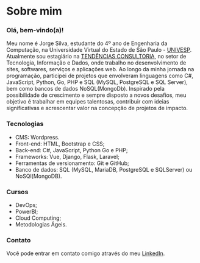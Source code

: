 # Sobre mim

### Olá, bem-vindo(a)!

Meu nome é Jorge Silva, estudante do 4º ano de Engenharia da Computação, na Universidade Virtual do Estado de São Paulo - [UNIVESP](https://univesp.br/). Atualmente sou estagiário na [TENDÊNCIAS CONSULTORIA](https://tendencias.com.br/), no setor de Tecnologia, Informação e Dados, onde trabalho no desenvolvimento de sites, softwares, serviços e aplicações web. Ao longo da minha jornada na programação, participei de projetos que envolveram linguagens como C#, JavaScript, Python, Go, PHP e SQL (MySQL, PostgreSQL e SQL Server), bem como bancos de dados NoSQL(MongoDb). Inspirado pela possibilidade de crescimento e sempre disposto a novos desafios, meu objetivo é trabalhar em equipes talentosas, contribuir com ideias significativas e acrescentar valor na concepção de projetos de impacto.

### Tecnologias
* CMS: Wordpress.
* Front-end: HTML, Bootstrap e CSS;
* Back-end: C#, JavaScript, Python Go e PHP;
* Frameworks: Vue, Django, Flask, Laravel;
* Ferramentas de versionamento: Git e GitHub;
* Banco de dados: SQL (MySQL, MariaDB, PostgreSQL e SQLServer) ou NoSQl(MongoDB).

### Cursos
* DevOps;
* PowerBI;
* Cloud Computing;
* Metodologias Ágeis.

### Contato
Você pode entrar em contato comigo através do meu [LinkedIn](https://www.linkedin.com/in/jorge-silvva/).
